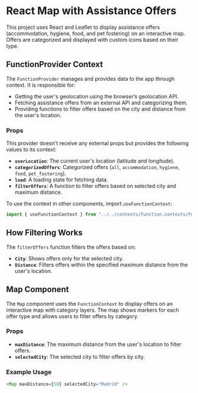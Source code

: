 # React Map with Assistance Offers

This project uses React and Leaflet to display assistance offers (accommodation, hygiene, food, and pet fostering) on an interactive map. Offers are categorized and displayed with custom icons based on their type.

## FunctionProvider Context

The `FunctionProvider` manages and provides data to the app through context. It is responsible for:

- Getting the user's geolocation using the browser’s geolocation API.
- Fetching assistance offers from an external API and categorizing them.
- Providing functions to filter offers based on the city and distance from the user's location.

### Props

This provider doesn't receive any external props but provides the following values to its context:

- **`userLocation`**: The current user's location (latitude and longitude).
- **`categorizedOffers`**: Categorized offers (`all`, `accommodation`, `hygiene`, `food`, `pet_fostering`).
- **`load`**: A loading state for fetching data.
- **`filterOffers`**: A function to filter offers based on selected city and maximum distance.

To use the context in other components, import `useFunctionContext`:

```javascript
import { useFunctionContext } from "../../contexts/function.contexts/FunctionContext";
```

## How Filtering Works
The `filterOffers` function filters the offers based on:
- **`City`**: Shows offers only for the selected city.
- **`Distance`**: Filters offers within the specified maximum distance from the user's location.


## Map Component

The `Map` component uses the `FunctionContext` to display offers on an interactive map with category layers. The map shows markers for each offer type and allows users to filter offers by category.

### Props

- **`maxDistance`**: The maximum distance from the user's location to filter offers.
- **`selectedCity`**: The selected city to filter offers by city.

### Example Usage

```javascript
<Map maxDistance={50} selectedCity="Madrid" />
```
